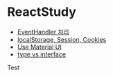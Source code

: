 # ReactStudy

- [EventHandler 처리](EventHandler.md)
- [localStorage, Session, Cookies](ReactClientStorage.md)
- [Use Material UI](ReactTypescriptMui.md)
- [type vs interface](Type_VS_Interface.md)

Test